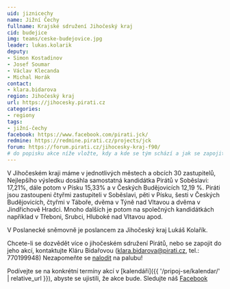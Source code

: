 ```yaml
---
uid: jiznicechy
name: Jižní Čechy
fullname: Krajské sdružení Jihočeský kraj
cid: budejice
img: teams/ceske-budejovice.jpg
leader: lukas.kolarik
deputy:
- Simon Kostadinov
- Josef Soumar
- Václav Klecanda
- Michal Horák
contact:
- klara.bidarova
region: Jihočeský kraj
url: https://jihocesky.pirati.cz
categories:
- regiony
tags:
- jižní-čechy
facebook: https://www.facebook.com/pirati.jck/
redmine: https://redmine.pirati.cz/projects/jck
forum: https://forum.pirati.cz/jihocesky-kraj-f90/
# do popisku akce níže vložte, kdy a kde se tým schází a jak se zapojit
---
```


V Jihočeském kraji máme v jednotlivých městech a obcích 30 zastupitelů, Nejlepšího výsledku dosáhla samostatná kandidátka Pirátů v Soběslavi: 17,21%, dále potom v Písku 15,33% a v Českých Budějovicích 12,19 %. Piráti jsou zastoupeni čtyřmi zastupiteli v Soběslavi, pěti v Písku, šesti v Českých Budějovicích, čtyřmi v Táboře, dvěma v Týně nad Vltavou a dvěma v Jindřichově Hradci. Mnoho dalších je potom na společných kandidátkách například v Třeboni, Srubci, Hluboké nad Vltavou apod.

V Poslanecké sněmovně je poslancem za Jihočeský kraj Lukáš Kolařík.

Chcete-li se dozvědět více o jihočeském sdružení Pirátů, nebo se zapojit do jeho akcí, kontaktujte Kláru Bidařovou (klara.bidarova@pirati.cz, tel.: 770199948) Nezapomeňte se [nalodit](https://nalodeni.pirati.cz/) na palubu!

Podívejte se na konkrétní termíny akcí v [kalendáři]({{ '/pripoj-se/kalendar/' | relative_url }}),
abyste se ujistili, že akce bude. Sledujte náš [Facebook](https://www.facebook.com/pg/pirati.jck/events/)
